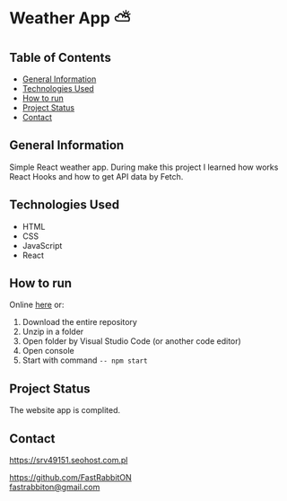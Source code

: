 # Weather App ⛅️

## Table of Contents
* [General Information](#general-information)
* [Technologies Used](#technologies-used)
* [How to run](#how-to-run)
* [Project Status](#project-status)
* [Contact](#contact)

## General Information
Simple React weather app. During make this project I learned how works React Hooks and how to get API data by Fetch. 

## Technologies Used
- HTML
- CSS
- JavaScript
- React

## How to run
Online [here](https://srv49151.seohost.com.pl/Projects/WeatherAppCompiled/index.html) or:
 1. Download the entire repository
 2. Unzip in a folder
 3. Open folder by Visual Studio Code (or another code editor)
 4. Open console
 5. Start with command `-- npm start`


## Project Status
The website app is complited.

## Contact
https://srv49151.seohost.com.pl

https://github.com/FastRabbitON \
fastrabbiton@gmail.com

